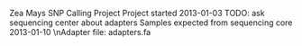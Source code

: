 Zea Mays SNP Calling Project
Project started 2013-01-03
TODO: ask sequencing center about adapters
Samples expected from sequencing core 2013-01-10
\nAdapter file: adapters.fa
